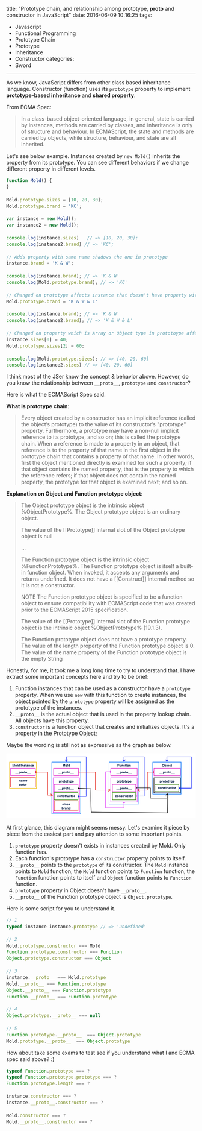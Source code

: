 title: "Prototype chain, and relationship among prototype, __proto__ and constructor in JavaScript"
date: 2016-06-09 10:16:25
tags:
  - Javascript
  - Functional Programming
  - Prototype Chain
  - Prototype
  - Inheritance
  - Constructor
categories:
  - Sword
---

As we know, JavaScript differs from other class based inheritance language.  Constructor (function) uses its `prototype` property to implement **prototype-based inheritance** and **shared property**.  

From ECMA Spec:
>In a class-based object-oriented language, in general, state is carried by instances, methods are carried by classes, and inheritance is only of structure and behaviour. In ECMAScript, the state and methods are carried by objects, while structure, behaviour, and state are all inherited.

Let's see below example.  Instances created by `new Mold()` inherits the property from its prototype.  You can see different behaviors if we change different property in different levels.  

```javascript
function Mold() {
}  

Mold.prototype.sizes = [10, 20, 30];
Mold.prototype.brand = 'KC';  

var instance = new Mold();
var instance2 = new Mold();  

console.log(instance.sizes)   // => [10, 20, 30];
console.log(instance2.brand) // => 'KC';  

// Adds property with same name shadows the one in prototype
instance.brand = 'K & W';

console.log(instance.brand); // => 'K & W'
console.log(Mold.prototype.brand); // => 'KC'

// Changed on prototype affects instance that doesn't have property with same name
Mold.prototype.brand = 'K & W & L'

console.log(instance.brand); // => 'K & W'
console.log(instance2.brand); // => 'K & W & L'

// Changed on property which is Array or Object type in prototoype affects all
instance.sizes[0] = 40;
Mold.prototype.sizes[2] = 60;

console.log(Mold.prototype.sizes); // => [40, 20, 60]
console.log(instance2.sizes) // => [40, 20, 60]
```

I think most of the JSer know the concept & behavior above.  However, do you know the relationship between `__proto__`, `prototype` and `constructor`?  


Here is what the ECMAScript Spec said.

**What is prototype chain**:

>Every object created by a constructor has an implicit reference (called the object’s prototype) to the value of its constructor’s "prototype" property. Furthermore, a prototype may have a non-null implicit reference to its prototype, and so on; this is called the prototype chain. When a reference is made to a property in an object, that reference is to the property of that name in the first object in the prototype chain that contains a property of that name. In other words, first the object mentioned directly is examined for such a property; if that object contains the named property, that is the property to which the reference refers; if that object does not contain the named property, the prototype for that object is examined next; and so on.

**Explanation on Object and Function prototype object**:

>The Object prototype object is the intrinsic object %ObjectPrototype%. The Object prototype object is an ordinary object.
>
>The value of the [[Prototype]] internal slot of the Object prototype object is null
>
>...
>
>The Function prototype object is the intrinsic object %FunctionPrototype%. The Function prototype object is itself a built-in function object. When invoked, it accepts any arguments and returns undefined. It does not have a [[Construct]] internal method so it is not a constructor.
>
>NOTE The Function prototype object is specified to be a function object to ensure compatibility with ECMAScript code that was created prior to the ECMAScript 2015 specification.
>
>The value of the [[Prototype]] internal slot of the Function prototype object is the intrinsic object %ObjectPrototype% (19.1.3).
>
>The Function prototype object does not have a prototype property.
>The value of the length property of the Function prototype object is 0.
>The value of the name property of the Function prototype object is the empty String

Honestly, for me, it took me a long long time to try to understand that.  I have extract some important concepts here and try to be brief:  

1. Function instances that can be used as a constructor have a `prototype` property.  When we use `new` with this function to create instances, the object pointed by the `prototype` property will be assigned as the prototype of the instances.  
2. `__proto__` is the actual object that is used in the property lookup chain.  All objects have this property.  
3. `constructor` is a function object that creates and initializes objects.  It's a property in the Prototype Object;

Maybe the wording is still not as expressive as the graph as below.  

<img alt="Firefox script not responsive warning" src="https://raw.githubusercontent.com/kenspirit/blog-cdn-data/master/JS_prototype_chain.png"/>

At first glance, this diagram might seems messy.  Let's examine it piece by piece from the easiest part and pay attention to some important points.  

1. `prototype` property doesn't exists in instances created by Mold.  Only function has.  
2. Each function's prototype has a `constructor` property points to itself.  
3. `__proto__` points to the `prototype` of its constructor.  The `Mold` instance points to `Mold` function, the `Mold` function points to `Function` function, the `Function` function points to itself and `Object` function points to `Function` function.  
4. `prototype` property in Object doesn't have `__proto__`.  
5. `__proto__` of the Function prototype object is `Object.prototype`.

Here is some script for you to understand it.

```javascript
// 1
typeof instance instance.prototype // => 'undefined'

// 2
Mold.prototype.constructor === Mold
Function.prototype.constructor === Function
Object.prototype.constructor === Object

// 3
instance.__proto__ === Mold.prototype
Mold.__proto__ === Function.prototype
Object.__proto__ === Function.prototype
Function.__proto__ === Function.prototype

// 4
Object.prototype.__proto__ === null

// 5
Function.prototype.__proto__  === Object.prototype
Mold.prototype.__proto__  === Object.prototype
```

How about take some exams to test see if you understand what I and ECMA spec said above?  :)  

```javascript
typeof Function.prototype === ?
typeof Function.prototype.prototype === ?
Function.prototype.length === ?

instance.constructor === ?
instance.__proto__.constructor === ?

Mold.constructor === ?
Mold.__proto__.constructor === ?
```




